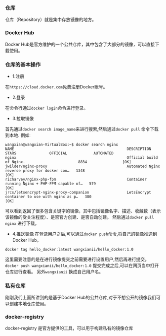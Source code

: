 ### 仓库

仓库（Repository）就是集中存放镜像的地方。

### Docker Hub

Docker Hub是官方维护的一个公共仓库，其中包含了大部分的镜像，可以直接下载使用。

### 仓库的基本操作

* 1.注册  

在` https://cloud.docker.com `免费注册Docker账号。
* 2.登录

在命令行通过`docker login`命令进行登录。

* 3.拉取镜像

首先通过`docker search image_name`来进行搜索,然后通过`docker pull` 命令下载到本地.
例如:
```
wangxian@wangxian-VirtualBox:~$ docker search nginx
NAME                                                   DESCRIPTION                                     STARS               OFFICIAL            AUTOMATED
nginx                                                  Official build of Nginx.                        8834                [OK]                
jwilder/nginx-proxy                                    Automated Nginx reverse proxy for docker con…   1348                                    [OK]
richarvey/nginx-php-fpm                                Container running Nginx + PHP-FPM capable of…   579                                     [OK]
jrcs/letsencrypt-nginx-proxy-companion                 LetsEncrypt container to use with nginx as p…   380                                     [OK]
```
可以看到返回了很多包含关键字的镜像，其中包括镜像名字、描述、收藏数（表示该镜像的受关注程度）、是否官方创建、是否自动创建。
然后通过`docker pull nginx` 进行下载。

* 4.推送镜像
在登录用户之后,可以通过`docker push`命令,将自己的镜像推送到Docker Hub。

`docker tag hello_docker:latest wangxianii/hello_docker:1.0`

这里需要注意的是在进行镜像提交之前需要进行设置用户,然后再进行提交。
`docker push wangxianii/hello_docker:1.0` 
提交完成之后,可以在网页当中打开仓库进行查看。
另外`wangxianii` 换成自己用户名。


### 私有仓库 
刚刚我们上面所讲到的是基于Docker Hub的公共仓库,对于不想公开的镜像我们可以创建本地仓库使用。

###  docker-registry

docker-registry 是官方提供的工具，可以用于构建私有的镜像仓库





